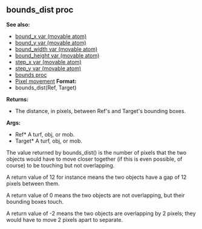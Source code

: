 ## bounds_dist proc
**See also:**
*   [bound_x var (movable atom)](/ref/atom/movable/var/bound_x.md) 
*   [bound_y var (movable atom)](/ref/atom/movable/var/bound_y.md) 
*   [bound_width var (movable atom)](/ref/atom/movable/var/bound_width.md) 
*   [bound_height var (movable atom)](/ref/atom/movable/var/bound_height.md) 
*   [step_x var (movable atom)](/ref/atom/movable/var/step_x.md) 
*   [step_y var (movable atom)](/ref/atom/movable/var/step_y.md) 
*   [bounds proc](/ref/proc/bounds.md) 
*   [Pixel movement](/ref/%7Bnotes%7D/pixel-movement.md) <!-- -->
**Format:**
*   bounds_dist(Ref, Target)
<!-- -->
**Returns:**
*   The distance, in pixels, between Ref\'s and Target\'s bounding
    boxes.
<!-- -->
**Args:**
*   Ref* A turf, obj, or mob.
*   Target* A turf, obj, or mob.


The value returned by bounds_dist() is the number of pixels
that the two objects would have to move closer together (if this is even
possible, of course) to be touching but not overlapping. 

A
return value of 12 for instance means the two objects have a gap of 12
pixels between them. 

A return value of 0 means the two objects
are not overlapping, but their bounding boxes touch. 

A return
value of -2 means the two objects are overlapping by 2 pixels; they
would have to move 2 pixels apart to separate.
